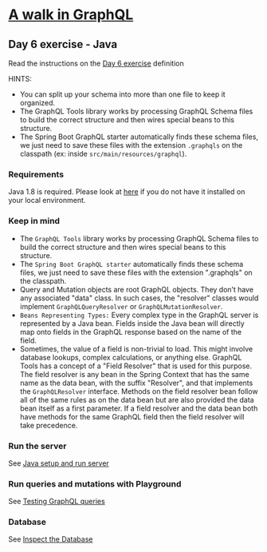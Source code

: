 # [A walk in GraphQL](../../../README.md)

## Day 6 exercise - Java

Read the instructions on the [Day 6 exercise](../day_06.md#exercise) definition


HINTS:

* You can split up your schema into more than one file to keep it organized.
* The GraphQL Tools library works by processing GraphQL Schema files to build the correct structure and then wires special beans to this structure.
* The Spring Boot GraphQL starter automatically finds these schema files, we just need to save these files with the extension `.graphqls` on the classpath (ex: inside `src/main/resources/graphql`).

### Requirements

Java 1.8 is required. Please look at [here](../../../setup/java.md#requirements) if you do not have it installed on your local environment. 

### Keep in mind

* The `GraphQL Tools` library works by processing GraphQL Schema files to build the correct structure and then wires special beans to this structure. 
* The `Spring Boot GraphQL starter` automatically finds these schema files, we just need to save these files with the extension ".graphqls" on the classpath.
* Query and Mutation objects are root GraphQL objects. They don’t have any associated "data" class. In such cases, the "resolver" classes would implement `GraphQLQueryResolver` or `GraphQLMutationResolver`.
* `Beans Representing Types:` Every complex type in the GraphQL server is represented by a Java bean. Fields inside the Java bean will directly map onto fields in the GraphQL response based on the name of the field.
* Sometimes, the value of a field is non-trivial to load. This might involve database lookups, complex calculations, or anything else. GraphQL Tools has a concept of a "Field Resolver" that is used for this purpose. 
The field resolver is any bean in the Spring Context that has the same name as the data bean, with the suffix "Resolver", and that implements the `GraphQLResolver` interface. Methods on the field resolver bean follow all of the same rules as on the data bean but are also provided the data bean itself as a first parameter. If a field resolver and the data bean both have methods for the same GraphQL field then the field resolver will take precedence.

### Run the server

 See [Java setup and run server](../../../setup/java.md#run-application)

### Run queries and mutations with Playground

See [Testing GraphQL queries](../../../setup/java.md#testing-graphql-queries)

### Database

See [Inspect the Database](../../../setup/java.md#inspect-the-database)
